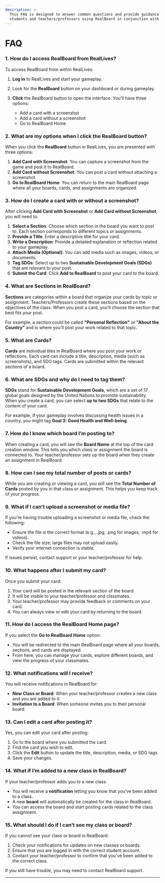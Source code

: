 ```yaml
---
description: >-
  This FAQ is designed to answer common questions and provide guidance for
  students and teachers/professors using RealBoard in conjunction with RealLives.
---
```


# FAQ

### 1. How do I access RealBoard from RealLives?

To access RealBoard from within RealLives:

1. **Log in** to RealLives and start your gameplay.
2. Look for the **RealBoard** button on your dashboard or during gameplay.
3.  **Click** the RealBoard button to open the interface. You’ll have three options:

    * Add a card with a screenshot
    * Add a card without a screenshot
    * Go to RealBoard Home



### 2. What are my options when I click the RealBoard button?

When you click the **RealBoard** button in RealLives, you are presented with three options:

1. **Add Card with Screenshot**: You can capture a screenshot from the game and post it to RealBoard.
2. **Add Card without Screenshot**: You can post a card without attaching a screenshot.
3. **Go to RealBoard Home**: You can return to the main RealBoard page where all your boards, cards, and assignments are organized.



### 3. How do I create a card with or without a screenshot?

After clicking **Add Card with Screenshot** or **Add Card without Screenshot**, you will need to:

1. **Select a Section**: Choose which section in the board you want to post to. Each section corresponds to different topics or assignments.
2. **Provide a Title**: Enter a descriptive title for your card.
3. **Write a Description**: Provide a detailed explanation or reflection related to your gameplay.
4. **Attach Media (Optional)**: You can add media such as images, videos, or documents.
5. **Tag SDGs**: Select up to two **Sustainable Development Goals (SDGs)** that are relevant to your post.
6. **Submit the Card**: Click **Add to RealBoard** to post your card to the board.



### 4. What are Sections in RealBoard?

**Sections** are categories within a board that organize your cards by topic or assignment. Teachers/Professors create these sections based on the objectives of the class. When you post a card, you’ll choose the section that best fits your post.

For example, a section could be called **"Personal Reflection"** or **"About the Country"** and is where you’ll post your work related to that topic.



### 5. What are Cards?

**Cards** are individual tiles in RealBoard where you post your work or reflections. Each card can include a title, description, media (such as screenshots), and SDG tags. Cards are submitted within the relevant sections of a board.



### 6. What are SDGs and why do I need to tag them?

**SDGs** stand for **Sustainable Development Goals**, which are a set of 17 global goals designed by the United Nations to promote sustainability. When you create a card, you can select **up to two SDGs** that relate to the content of your card.

For example, if your gameplay involves discussing health issues in a country, you might tag **Goal 3: Good Health and Well-being**.



### 7. How do I know which board I’m posting to?

When creating a card, you will see the **Board Name** at the top of the card creation window. This tells you which class or assignment the board is connected to. Your teacher/professor sets up the board when they create an assignment in RealBoard.



### 8. How can I see my total number of posts or cards?

While you are creating or viewing a card, you will see the **Total Number of Cards** posted by you in that class or assignment. This helps you keep track of your progress.



### 9. What if I can’t upload a screenshot or media file?

If you’re having trouble uploading a screenshot or media file, check the following:

* Ensure the file is the correct format (e.g., .jpg, .png for images, .mp4 for videos).
* Check the file size; large files may not upload easily.
* Verify your internet connection is stable.

If issues persist, contact support or your teacher/professor for help.



### 10. What happens after I submit my card?

Once you submit your card:

1. Your card will be posted in the relevant section of the board.
2. It will be visible to your teacher/professor and classmates.
3. Your teacher/professor may provide feedback or comments on your card.
4. You can always view or edit your card by returning to the board.



### 11. How do I access the RealBoard Home page?

If you select the **Go to RealBoard Home** option:

* You will be redirected to the main RealBoard page where all your boards, sections, and cards are displayed.
* From here, you can manage your cards, explore different boards, and view the progress of your classmates.



### 12. What notifications will I receive?

You will receive notifications in RealBoard for:

* **New Class or Board**: When your teacher/professor creates a new class and you are added to it.
* **Invitation to a Board**: When someone invites you to their personal board.



### 13. Can I edit a card after posting it?

Yes, you can edit your card after posting:

1. Go to the board where you submitted the card.
2. Find the card you wish to edit.
3. Click the **Edit** button to update the title, description, media, or SDG tags.
4. Save your changes.



### 14. What if I’m added to a new class in RealBoard?

If your teacher/professor adds you to a new class:

* You will receive a **notification** letting you know that you’ve been added to a class.
* A new **board** will automatically be created for the class in RealBoard.
* You can access the board and start posting cards related to the class assignment.



### 15. What should I do if I can’t see my class or board?

If you cannot see your class or board in RealBoard:

1. Check your notifications for updates on new classes or boards.
2. Ensure that you are logged in with the correct student account.
3. Contact your teacher/professor to confirm that you’ve been added to the correct class.

If you still have trouble, you may need to contact RealBoard support.

***
